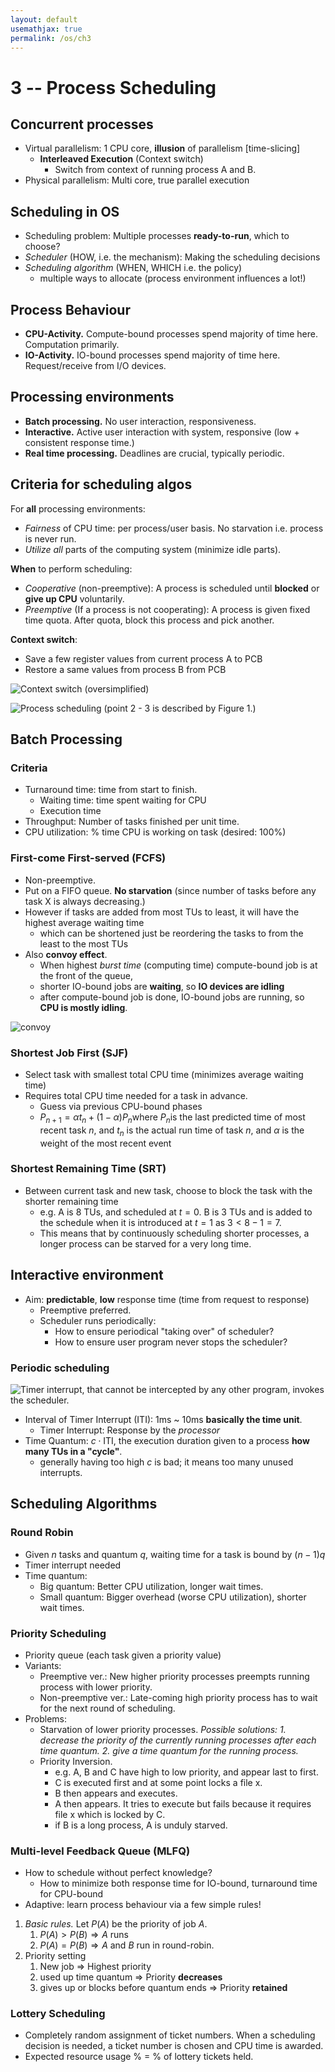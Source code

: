 ```yaml
---
layout: default
usemathjax: true
permalink: /os/ch3
---
```


# 3 -- Process Scheduling

## Concurrent processes

- Virtual parallelism: 1 CPU core, **illusion** of parallelism [time-slicing]
  - **Interleaved Execution** (Context switch)
    - Switch from context of running process A and B. 
- Physical parallelism: Multi core, true parallel execution

## Scheduling in OS

- Scheduling problem: Multiple processes **ready-to-run**, which to choose?
- *Scheduler* (HOW, i.e. the mechanism): Making the scheduling decisions
- *Scheduling algorithm* (WHEN, WHICH i.e. the policy)
  - multiple ways to allocate (process environment influences a lot!)

## Process Behaviour

- **CPU-Activity.** Compute-bound processes spend majority of time here. Computation primarily.
- **IO-Activity.** IO-bound processes spend majority of time here. Request/receive from I/O devices.

## Processing environments

- **Batch processing.** No user interaction, responsiveness.
- **Interactive.** Active user interaction with system, responsive (low + consistent response time.)
- **Real time processing.** Deadlines are crucial, typically periodic.

## Criteria for scheduling algos

For **all** processing environments:

- *Fairness* of CPU time: per process/user basis. No starvation i.e. process is never run.
- *Utilize all* parts of the computing system (minimize idle parts).

**When** to perform scheduling:

- *Cooperative* (non-preemptive): A process is scheduled until **blocked** or **give up CPU** voluntarily.
- *Preemptive* (If a process is not cooperating): A process is given fixed time quota. After quota, block this process and pick another.

**Context switch**:

- Save a few register values from current process A to PCB
- Restore a same values from process B from PCB

![Context switch (oversimplified)](/notes-blog/assets/img/os/context_switch.jpg)

![Process scheduling (point 2 - 3 is described by Figure 1.)](/notes-blog/assets/img/os/context_switch2.png)

## Batch Processing

### Criteria

- Turnaround time: time from start to finish.
  - Waiting time: time spent waiting for CPU
  - Execution time
- Throughput: Number of tasks finished per unit time.
- CPU utilization: % time CPU is working on task (desired: 100%)

### First-come First-served (FCFS)

- Non-preemptive.
- Put on a FIFO queue. **No starvation** (since number of tasks before any task X is always decreasing.)
- However if tasks are added from most TUs to least, it will have the highest average waiting time
  - which can be shortened just be reordering the tasks to from the least to the most TUs
- Also **convoy effect**.
  - When highest *burst time* (computing time) compute-bound job is at the front of the queue, 
  - shorter IO-bound jobs are **waiting**, so **IO devices are idling**
  - after compute-bound job is done, IO-bound jobs are running, so **CPU is mostly idling**.

![convoy](/notes-blog/assets/img/os/convoy.png)

### Shortest Job First (SJF)

- Select task with smallest total CPU time (minimizes average waiting time)
- Requires total CPU time needed for a task in advance.
  - Guess via previous CPU-bound phases
  - $P_{n+1} = \alpha t_n + (1-\alpha)P_n$​​​ where $P_n$​​​ is the last predicted time of most recent task $n$​​, and $t_n$​​ is the actual run time of task $n$​​​, and $\alpha$​ is the weight of the most recent event

### Shortest Remaining Time (SRT)

- Between current task and new task, choose to block the task with the shorter remaining time
  - e.g. A is 8 TUs, and scheduled at $t = 0$. B is 3 TUs and is added to the schedule when it is introduced at $t=1$ as $3 < 8 - 1 = 7$.
  - This means that by continuously scheduling shorter processes, a longer process can be starved for a very long time.

## Interactive environment

- Aim: **predictable**, **low** response time (time from request to response)
  - Preemptive preferred.
  - Scheduler runs periodically:
    - How to ensure periodical "taking over" of scheduler?
    - How to ensure user program never stops the scheduler?

### Periodic scheduling

![Timer interrupt, that cannot be intercepted by any other program, invokes the scheduler.](/notes-blog/assets/img/os/timer_interrupt.jpg)

- Interval of Timer Interrupt (ITI): 1ms ~ 10ms **basically the time unit**.
  - Timer Interrupt: Response by the *processor*
- Time Quantum: $c \cdot \text{ITI}$​​​, the execution duration given to a process **how many TUs in a "cycle"**.
  - generally having too high $c$ is bad; it means too many unused interrupts.

## Scheduling Algorithms

### Round Robin

- Given $n$ tasks and quantum $q$, waiting time for a task is bound by $(n-1)q$
- Timer interrupt needed
- Time quantum:
  - Big quantum: Better CPU utilization, longer wait times.
  - Small quantum: Bigger overhead (worse CPU utilization), shorter wait times.

### Priority Scheduling

- Priority queue (each task given a priority value)
- Variants:
  - Preemptive ver.: New higher priority processes preempts running process with lower priority.
  - Non-preemptive ver.: Late-coming high priority process has to wait for the next round of scheduling.
- Problems:
  - Starvation of lower priority processes. *Possible solutions: 1. decrease the priority of the currently running processes after each time quantum. 2. give a time quantum for the running process.*
  - Priority Inversion. 
    - e.g. A, B and C have high to low priority, and appear last to first.
    - C is executed first and at some point locks a file x.
    - B then appears and executes.
    - A then appears. It tries to execute but fails because it requires file x which is locked by C.
    - if B is a long process, A is unduly starved.

### Multi-level Feedback Queue (MLFQ)

- How to schedule without perfect knowledge?
  - How to minimize both response time for IO-bound, turnaround time for CPU-bound
- Adaptive: learn process behaviour via a few simple rules!

1. *Basic rules.* Let $P(A)$ be the priority of job $A$.
   1. $P(A) > P(B) \Rightarrow A$ runs
   2. $P(A) = P(B) \Rightarrow A$ and $B$ run in round-robin.
2. Priority setting
   1. New job $\Rightarrow$ Highest priority
   2. used up time quantum $\Rightarrow$ Priority **decreases**
   3. gives up or blocks before quantum ends $\Rightarrow$​ Priority **retained**

### Lottery Scheduling

- Completely random assignment of ticket numbers. When a scheduling decision is needed, a ticket number is chosen and CPU time is awarded.
- Expected resource usage % = % of lottery tickets held.
